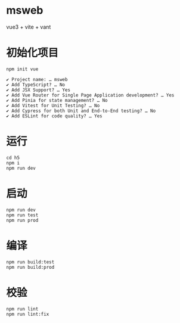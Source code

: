 # msweb

vue3 + vite + vant

# 初始化项目

```
npm init vue

✔ Project name: … msweb
✔ Add TypeScript? … No
✔ Add JSX Support? … Yes
✔ Add Vue Router for Single Page Application development? … Yes
✔ Add Pinia for state management? … No
✔ Add Vitest for Unit Testing? … No
✔ Add Cypress for both Unit and End-to-End testing? … No
✔ Add ESLint for code quality? … Yes
```

# 运行

```
cd h5
npm i
npm run dev
```

# 启动

```
npm run dev
npm run test
npm run prod
```

# 编译

```
npm run build:test
npm run build:prod
```

# 校验

```
npm run lint
npm run lint:fix
```
